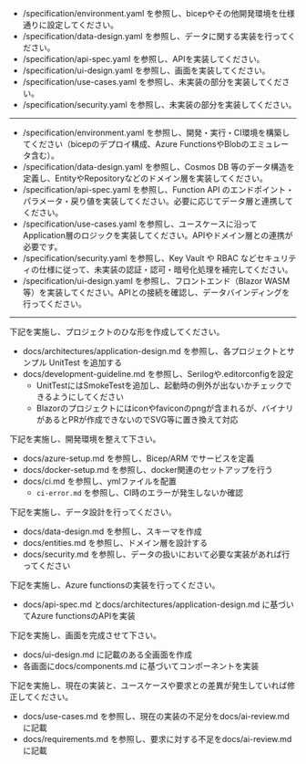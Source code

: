 - /specification/environment.yaml を参照し、bicepやその他開発環境を仕様通りに設定してください。
- /specification/data-design.yaml を参照し、データに関する実装を行ってください。
- /specification/api-spec.yaml を参照し、APIを実装してください。
- /specification/ui-design.yaml を参照し、画面を実装してください。
- /specification/use-cases.yaml を参照し、未実装の部分を実装してください。
- /specification/security.yaml を参照し、未実装の部分を実装してください。
---
- /specification/environment.yaml を参照し、開発・実行・CI環境を構築してください（bicepのデプロイ構成、Azure FunctionsやBlobのエミュレータ含む）。
- /specification/data-design.yaml を参照し、Cosmos DB 等のデータ構造を定義し、EntityやRepositoryなどのドメイン層を実装してください。
- /specification/api-spec.yaml を参照し、Function API のエンドポイント・パラメータ・戻り値を実装してください。必要に応じてデータ層と連携してください。
- /specification/use-cases.yaml を参照し、ユースケースに沿って Application層のロジックを実装してください。APIやドメイン層との連携が必要です。
- /specification/security.yaml を参照し、Key Vault や RBAC などセキュリティの仕様に従って、未実装の認証・認可・暗号化処理を補完してください。
- /specification/ui-design.yaml を参照し、フロントエンド（Blazor WASM等）を実装してください。APIとの接続を確認し、データバインディングを行ってください。



---
下記を実施し、プロジェクトのひな形を作成してください。
- docs/architectures/application-design.md を参照し、各プロジェクトとサンプル UnitTest を追加する
- docs/development-guideline.md を参照し、Serilogや.editorconfigを設定
  - UnitTestにはSmokeTestを追加し、起動時の例外が出ないかチェックできるようにしてください
  - Blazorのプロジェクトにはiconやfaviconのpngが含まれるが、バイナリがあるとPRが作成できないのでSVG等に置き換えて対応 
  
下記を実施し、開発環境を整えて下さい。
- docs/azure-setup.md を参照し、Bicep/ARM でサービスを定義
- docs/docker-setup.md を参照し、docker関連のセットアップを行う
- docs/ci.md を参照し、ymlファイルを配置
  - `ci-error.md` を参照し、CI時のエラーが発生しないか確認     

下記を実施し、データ設計を行ってください。
- docs/data-design.md を参照し、スキーマを作成
- docs/entities.md を参照し、ドメイン層を設計する
- docs/security.md を参照し、データの扱いにおいて必要な実装があれば行ってください
  
下記を実施し、Azure functionsの実装を行ってください。
- docs/api-spec.md とdocs/architectures/application-design.md に基づいてAzure functionsのAPIを実装

下記を実施し、画面を完成させて下さい。
- docs/ui-design.md に記載のある全画面を作成
- 各画面にdocs/components.md に基づいてコンポーネントを実装
  
下記を実施し、現在の実装と、ユースケースや要求との差異が発生していれば修正してください。
- docs/use-cases.md を参照し、現在の実装の不足分をdocs/ai-review.mdに記載
- docs/requirements.md を参照し、要求に対する不足をdocs/ai-review.mdに記載
